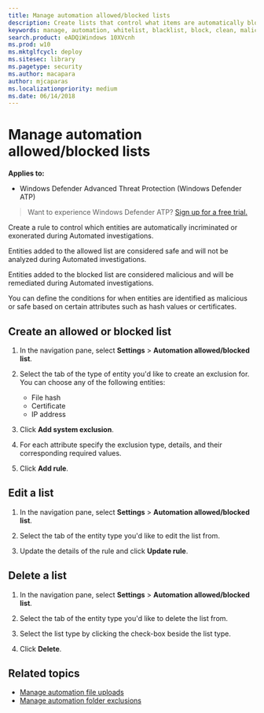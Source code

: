 ```yaml
---
title: Manage automation allowed/blocked lists
description: Create lists that control what items are automatically blocked or allowed during an automatic investigation.
keywords: manage, automation, whitelist, blacklist, block, clean, malicious
search.product: eADQiWindows 10XVcnh
ms.prod: w10
ms.mktglfcycl: deploy
ms.sitesec: library
ms.pagetype: security
ms.author: macapara
author: mjcaparas
ms.localizationpriority: medium
ms.date: 06/14/2018
---
```


# Manage automation allowed/blocked lists

**Applies to:**


- Windows Defender Advanced Threat Protection (Windows Defender ATP)



>Want to experience Windows Defender ATP? [Sign up for a free trial.](https://www.microsoft.com/en-us/WindowsForBusiness/windows-atp?ocid=docs-wdatp-automationexclusionlist-abovefoldlink)

Create a rule to control which entities are automatically incriminated or exonerated during Automated investigations.  

Entities added to the allowed list are considered safe and will not be analyzed during Automated investigations.

Entities added to the blocked list are considered malicious and will be remediated during Automated investigations.

You can define the conditions for when entities are identified as malicious or safe based on certain attributes such as hash values or certificates. 

## Create an allowed or blocked list
1. In the navigation pane, select **Settings** > **Automation allowed/blocked list**.  

2. Select the tab of the type of entity you'd like to create an exclusion for. You can choose any of the following entities: 
   - File hash
   - Certificate
   - IP address
  
3. Click **Add system exclusion**.

4. For each attribute specify the exclusion type, details, and their corresponding required values.
    
5. Click **Add rule**.

## Edit a list
1. In the navigation pane, select **Settings** > **Automation allowed/blocked list**.  

2. Select the tab of the entity type you'd like to edit the list from.  

3. Update the details of the rule and click **Update rule**.

## Delete a list 
1. In the navigation pane, select **Settings** > **Automation allowed/blocked list**.  

2. Select the tab of the entity type you'd like to delete the list from.

3. Select the list type by clicking the check-box beside the list type.

4. Click **Delete**.


## Related topics
- [Manage automation file uploads](manage-automation-file-uploads-windows-defender-advanced-threat-protection.md)
- [Manage automation folder exclusions](manage-automation-folder-exclusions-windows-defender-advanced-threat-protection.md)